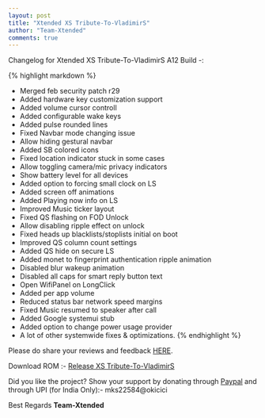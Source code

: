 ```yaml
---
layout: post
title: "Xtended XS Tribute-To-VladimirS"
author: "Team-Xtended"
comments: true
---
```

Changelog for Xtended XS Tribute-To-VladimirS A12 Build -:

{% highlight markdown %}

* Merged feb security patch r29
* Added hardware key customization support
* Added volume cursor controll
* Added configurable wake keys
* Added pulse rounded lines
* Fixed Navbar mode changing issue
* Allow hiding gestural navbar
* Added SB colored icons
* Fixed location indicator stuck in some cases
* Allow toggling camera/mic privacy indicators
* Show battery level for all devices
* Added option to forcing small clock on LS
* Added screen off animations
* Added Playing now info on LS
* Improved Music ticker layout
* Fixed QS flashing on FOD Unlock
* Allow disabling ripple effect on unlock
* Fixed heads up blacklists/stoplists initial on boot 
* Improved QS column count settings
* Added QS hide on secure LS
* Added monet to fingerprint authentication ripple animation 
* Disabled blur wakeup animation 
* Disabled all caps for smart reply button text 
* Open WifiPanel on LongClick
* Added per app volume
* Reduced status bar network speed margins 
* Fixed Music resumed to speaker after call 
* Added Google systemui stub
* Added option to change power usage provider
* A lot of other systemwide fixes & optimizations.
{% endhighlight %}

Please do share your reviews and feedback [HERE](https://sourceforge.net/projects/xtended/reviews). 

Download ROM :- [Release XS Tribute-To-VladimirS](https://downloads.project-xtended.org/) 

Did you like the project? Show your support by donating through [Paypal](https://www.paypal.me/superdroidbond) and  through UPI (for India Only):- mks22584@okicici

Best Regards
**Team-Xtended**

